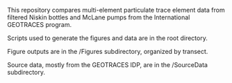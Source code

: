 This repository compares multi-element particulate trace element data from
filtered Niskin bottles and McLane pumps from the International GEOTRACES program.

Scripts used to generate the figures and data are in the root directory.

Figure outputs are in the /Figures subdirectory, organized by transect.

Source data, mostly from the GEOTRACES IDP, are in the /SourceData subdirectory.
